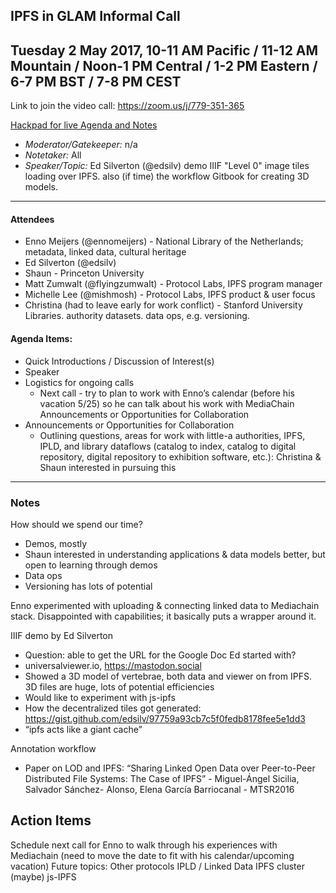 ## IPFS in GLAM Informal Call
Tuesday 2 May 2017, 10-11 AM Pacific / 11-12 AM Mountain / Noon-1 PM Central / 1-2 PM Eastern / 6-7 PM BST / 7-8 PM CEST
---

Link to join the video call: https://zoom.us/j/779-351-365

[Hackpad for live Agenda and Notes](https://hackmd.io/CwIwrAHApgTFBsBaeECMBDRoIAZHvgHYREwBjQgEwE504QAzVEIA)

* *Moderator/Gatekeeper:* n/a
* *Notetaker:* All
* *Speaker/Topic:* Ed Silverton (@edsilv) demo IIIF "Level 0" image tiles loading over IPFS. also (if time) the workflow Gitbook for creating 3D models.

---
#### Attendees

- Enno Meijers (@ennomeijers) - National Library of the Netherlands; metadata, linked data, cultural heritage
- Ed Silverton (@edsilv)
- Shaun - Princeton University
- Matt Zumwalt (@flyingzumwalt) - Protocol Labs, IPFS program manager
- Michelle Lee (@mishmosh) - Protocol Labs, IPFS product & user focus
- Christina (had to leave early for work conflict) - Stanford University Libraries. authority datasets. data ops, e.g. versioning.

#### Agenda Items:

* Quick Introductions / Discussion of Interest(s)
* Speaker
* Logistics for ongoing calls
  * Next call - try to plan to work with Enno’s calendar (before his vacation 5/25) so he can talk about his work with MediaChain
Announcements or Opportunities for Collaboration
* Announcements or Opportunities for Collaboration
  * Outlining questions, areas for work with little-a authorities, IPFS, IPLD, and library dataflows (catalog to index, catalog to digital repository, digital repository to exhibition software, etc.): Christina & Shaun interested in pursuing this

---

### Notes

How should we spend our time?
- Demos, mostly
- Shaun interested in understanding applications & data models better, but open to learning through demos
- Data ops
- Versioning has lots of potential

Enno experimented with uploading & connecting linked data to Mediachain stack. Disappointed with capabilities; it basically puts a wrapper around it.

IIIF demo by Ed Silverton
- Question: able to get the URL for the Google Doc Ed started with?
- universalviewer.io, https://mastodon.social
- Showed a 3D model of vertebrae, both data and viewer on from IPFS. 3D files are huge, lots of potential efficiencies
- Would like to experiment with js-ipfs
- How the decentralized tiles got generated: https://gist.github.com/edsilv/97759a93cb7c5f0fedb8178fee5e1dd3
- “ipfs acts like a giant cache”

Annotation workflow
- Paper on LOD and IPFS: “Sharing Linked Open Data over Peer-to-Peer Distributed File Systems: The Case of IPFS” - Miguel-Ángel Sicilia, Salvador Sánchez- Alonso, Elena García Barriocanal - MTSR2016

## Action Items

Schedule next call for Enno to walk through his experiences with Mediachain (need to move the date to fit with his calendar/upcoming vacation)
Future topics:
Other protocols
IPLD / Linked Data
IPFS cluster
(maybe) js-IPFS
